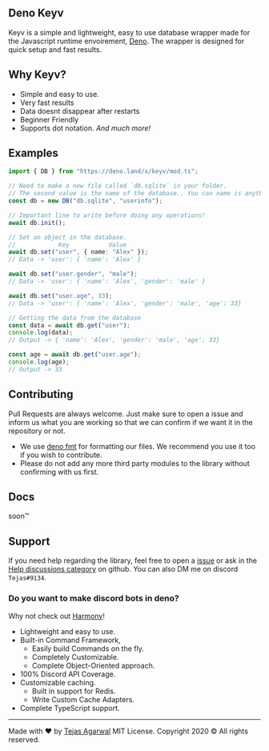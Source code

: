 ## Deno Keyv

Keyv is a simple and lightweight, easy to use database wrapper made for the Javascript runtime envoirement, [Deno](https://deno.land/). The wrapper is designed for quick setup and fast results.

## Why Keyv?

- Simple and easy to use.
- Very fast results
- Data doesnt disappear after restarts
- Beginner Friendly
- Supports dot notation.
  _And much more!_

## Examples

```typescript
import { DB } from "https://deno.land/x/keyv/mod.ts";

// Need to make a new file called `db.sqlite` in your folder.
// The second value is the name of the database.. You can name is anything you want
const db = new DB("db.sqlite", "userinfo");

// Important line to write before doing any operations!
await db.init();

// Set an object in the database.
//            Key           Value
await db.set("user", { name: "Alex" });
// Data -> 'user': { 'name': 'Alex' }

await db.set("user.gender", "male");
// Data -> 'user': { 'name': 'Alex', 'gender': 'male' }

await db.set("user.age", 33);
// Data -> 'user': { 'name': 'Alex', 'gender': 'male', 'age': 33}

// Getting the data from the database
const data = await db.get("user");
console.log(data);
// Output -> { 'name': 'Alex', 'gender': 'male', 'age': 33}

const age = await db.get("user.age");
console.log(age);
// Output -> 33
```

## Contributing

Pull Requests are always welcome. Just make sure to open a issue and inform us what you are working so that we can confirm if we want it in the repository or not.

- We use [deno fmt](https://deno.land/manual/tools/formatter) for formatting our files. We recommend you use it too if you wish to contribute.
- Please do not add any more third party modules to the library without confirming with us first.

## Docs

soon:tm:

## Support

If you need help regarding the library, feel free to open a [issue](https://github.com/CyberKnight007/deno-keyv/issues) or ask in the [Help discussions category](https://github.com/CyberKnight007/deno-keyv/discussions/categories/help) on github. You can also DM me on discord `Tejas#9134`.

### Do you want to make discord bots in deno?

Why not check out [Harmony](https://github.com/harmony-org/harmony)!

- Lightweight and easy to use.
- Built-in Command Framework,
  - Easily build Commands on the fly.
  - Completely Customizable.
  - Complete Object-Oriented approach.
- 100% Discord API Coverage.
- Customizable caching.
  - Built in support for Redis.
  - Write Custom Cache Adapters.
- Complete TypeScript support.

---

Made with ❤ by [Tejas Agarwal](https://github.com/CyberKnight007)
MIT License. Copyright 2020 :copyright: All rights reserved.
